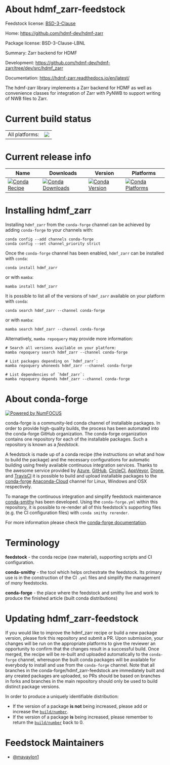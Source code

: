 About hdmf_zarr-feedstock
=========================

Feedstock license: [BSD-3-Clause](https://github.com/conda-forge/hdmf_zarr-feedstock/blob/main/LICENSE.txt)

Home: https://github.com/hdmf-dev/hdmf-zarr

Package license: BSD-3-Clause-LBNL

Summary: Zarr backend for HDMF

Development: https://github.com/hdmf-dev/hdmf-zarr/tree/dev/src/hdmf_zarr

Documentation: https://hdmf-zarr.readthedocs.io/en/latest/

The hdmf-zarr library implements a Zarr backend for HDMF as well
as convenience classes for integration of Zarr with PyNWB to
support writing of NWB files to Zarr.


Current build status
====================


<table><tr><td>All platforms:</td>
    <td>
      <a href="https://dev.azure.com/conda-forge/feedstock-builds/_build/latest?definitionId=17506&branchName=main">
        <img src="https://dev.azure.com/conda-forge/feedstock-builds/_apis/build/status/hdmf_zarr-feedstock?branchName=main">
      </a>
    </td>
  </tr>
</table>

Current release info
====================

| Name | Downloads | Version | Platforms |
| --- | --- | --- | --- |
| [![Conda Recipe](https://img.shields.io/badge/recipe-hdmf_zarr-green.svg)](https://anaconda.org/conda-forge/hdmf_zarr) | [![Conda Downloads](https://img.shields.io/conda/dn/conda-forge/hdmf_zarr.svg)](https://anaconda.org/conda-forge/hdmf_zarr) | [![Conda Version](https://img.shields.io/conda/vn/conda-forge/hdmf_zarr.svg)](https://anaconda.org/conda-forge/hdmf_zarr) | [![Conda Platforms](https://img.shields.io/conda/pn/conda-forge/hdmf_zarr.svg)](https://anaconda.org/conda-forge/hdmf_zarr) |

Installing hdmf_zarr
====================

Installing `hdmf_zarr` from the `conda-forge` channel can be achieved by adding `conda-forge` to your channels with:

```
conda config --add channels conda-forge
conda config --set channel_priority strict
```

Once the `conda-forge` channel has been enabled, `hdmf_zarr` can be installed with `conda`:

```
conda install hdmf_zarr
```

or with `mamba`:

```
mamba install hdmf_zarr
```

It is possible to list all of the versions of `hdmf_zarr` available on your platform with `conda`:

```
conda search hdmf_zarr --channel conda-forge
```

or with `mamba`:

```
mamba search hdmf_zarr --channel conda-forge
```

Alternatively, `mamba repoquery` may provide more information:

```
# Search all versions available on your platform:
mamba repoquery search hdmf_zarr --channel conda-forge

# List packages depending on `hdmf_zarr`:
mamba repoquery whoneeds hdmf_zarr --channel conda-forge

# List dependencies of `hdmf_zarr`:
mamba repoquery depends hdmf_zarr --channel conda-forge
```


About conda-forge
=================

[![Powered by
NumFOCUS](https://img.shields.io/badge/powered%20by-NumFOCUS-orange.svg?style=flat&colorA=E1523D&colorB=007D8A)](https://numfocus.org)

conda-forge is a community-led conda channel of installable packages.
In order to provide high-quality builds, the process has been automated into the
conda-forge GitHub organization. The conda-forge organization contains one repository
for each of the installable packages. Such a repository is known as a *feedstock*.

A feedstock is made up of a conda recipe (the instructions on what and how to build
the package) and the necessary configurations for automatic building using freely
available continuous integration services. Thanks to the awesome service provided by
[Azure](https://azure.microsoft.com/en-us/services/devops/), [GitHub](https://github.com/),
[CircleCI](https://circleci.com/), [AppVeyor](https://www.appveyor.com/),
[Drone](https://cloud.drone.io/welcome), and [TravisCI](https://travis-ci.com/)
it is possible to build and upload installable packages to the
[conda-forge](https://anaconda.org/conda-forge) [Anaconda-Cloud](https://anaconda.org/)
channel for Linux, Windows and OSX respectively.

To manage the continuous integration and simplify feedstock maintenance
[conda-smithy](https://github.com/conda-forge/conda-smithy) has been developed.
Using the ``conda-forge.yml`` within this repository, it is possible to re-render all of
this feedstock's supporting files (e.g. the CI configuration files) with ``conda smithy rerender``.

For more information please check the [conda-forge documentation](https://conda-forge.org/docs/).

Terminology
===========

**feedstock** - the conda recipe (raw material), supporting scripts and CI configuration.

**conda-smithy** - the tool which helps orchestrate the feedstock.
                   Its primary use is in the construction of the CI ``.yml`` files
                   and simplify the management of *many* feedstocks.

**conda-forge** - the place where the feedstock and smithy live and work to
                  produce the finished article (built conda distributions)


Updating hdmf_zarr-feedstock
============================

If you would like to improve the hdmf_zarr recipe or build a new
package version, please fork this repository and submit a PR. Upon submission,
your changes will be run on the appropriate platforms to give the reviewer an
opportunity to confirm that the changes result in a successful build. Once
merged, the recipe will be re-built and uploaded automatically to the
`conda-forge` channel, whereupon the built conda packages will be available for
everybody to install and use from the `conda-forge` channel.
Note that all branches in the conda-forge/hdmf_zarr-feedstock are
immediately built and any created packages are uploaded, so PRs should be based
on branches in forks and branches in the main repository should only be used to
build distinct package versions.

In order to produce a uniquely identifiable distribution:
 * If the version of a package **is not** being increased, please add or increase
   the [``build/number``](https://docs.conda.io/projects/conda-build/en/latest/resources/define-metadata.html#build-number-and-string).
 * If the version of a package **is** being increased, please remember to return
   the [``build/number``](https://docs.conda.io/projects/conda-build/en/latest/resources/define-metadata.html#build-number-and-string)
   back to 0.

Feedstock Maintainers
=====================

* [@mavaylon1](https://github.com/mavaylon1/)

